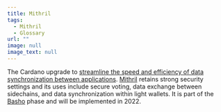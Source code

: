 ```yaml
---
title: Mithril
tags:
  - Mithril
  - Glossary
url: ""
image: null
image_text: null
---
```


The Cardano upgrade to [streamline the speed and efficiency of data synchronization between applications](https://www.essentialcardano.io/article/mithril-a-stronger-and-lighter-blockchain-for-better-efficiency). [Mithril](https://iohk.io/en/blog/posts/2021/10/29/mithril-a-stronger-and-lighter-blockchain-for-better-efficiency/) retains strong security settings and its uses include secure voting, data exchange between sidechains, and data synchronization within light wallets. It is part of the [Basho](https://www.essentialcardano.io/glossary/basho) phase and will be implemented in 2022.

